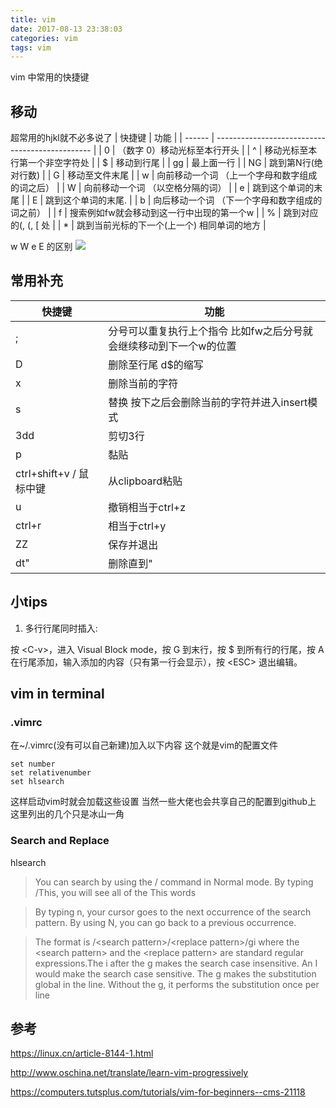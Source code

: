 ```yaml
---
title: vim
date: 2017-08-13 23:38:03
categories: vim
tags: vim
---
```

vim 中常用的快捷键
<!--more-->
## 移动
超常用的hjkl就不必多说了
| 快捷键 | 功能                                            |
| ------ | ----------------------------------------------- |
| 0      | （数字 0）移动光标至本行开头                    |
| ^      | 移动光标至本行第一个非空字符处                  |
| $      | 移动到行尾                                      |
| gg     | 最上面一行                                      |
| NG     | 跳到第N行(绝对行数)                             |
| G      | 移动至文件末尾                                  |
| w      | 向前移动一个词 （上一个字母和数字组成的词之后） |
| W      | 向前移动一个词 （以空格分隔的词）               |
| e      | 跳到这个单词的末尾                              |
| E      | 跳到这个单词的末尾.                             |
| b      | 向后移动一个词 （下一个字母和数字组成的词之前） |
| f      | 搜索例如fw就会移动到这一行中出现的第一个w       |
| %      | 跳到对应的(, (, [ 处                            |
| *      | 跳到当前光标的下一个(上一个) 相同单词的地方     |

w W e E 的区别
![](http://ou7k0sem6.bkt.clouddn.com/vim01.jpg)

## 常用补充
| 快捷键                  | 功能                                                               |
| ----------------------- | ------------------------------------------------------------------ |
| ;                       | 分号可以重复执行上个指令 比如fw之后分号就会继续移动到下一个w的位置 |
| D                       | 删除至行尾 d$的缩写                                                |
| x                       | 删除当前的字符                                                     |
| s                       | 替换 按下之后会删除当前的字符并进入insert模式                      |
| 3dd                     | 剪切3行                                                            |
| p                       | 黏贴                                                               |
| ctrl+shift+v / 鼠标中键 | 从clipboard粘贴                                                    |
| u                       | 撤销相当于ctrl+z                                                   |
| ctrl+r                  | 相当于ctrl+y                                                       |
| ZZ                      | 保存并退出                                                         |
| dt"                     | 删除直到"                                                          |

## 小tips
1. 多行行尾同时插入:

按 \<C-v\>，进入 Visual Block mode，按 G 到末行，按 $ 到所有行的行尾，按 A 在行尾添加，输入添加的内容（只有第一行会显示），按 \<ESC\> 退出编辑。


## vim in terminal

### .vimrc
在~/.vimrc(没有可以自己新建)加入以下内容
这个就是vim的配置文件
```
set number
set relativenumber
set hlsearch
```
这样启动vim时就会加载这些设置 当然一些大佬也会共享自己的配置到github上
这里列出的几个只是冰山一角
### Search and Replace
hlsearch
> You can search by using the / command in Normal mode. By typing /This, you will see all of the This words

> By typing n, your cursor goes to the next occurrence of the search pattern. By using N, you can go back to a previous occurrence.

> The format is /\<search pattern\>/\<replace pattern\>/gi where the \<search pattern> and the \<replace pattern\> are standard regular expressions.The i after the g makes the search case insensitive. An I would make the search case sensitive. The g makes the substitution global in the line. Without the g, it performs the substitution once per line

## 参考
https://linux.cn/article-8144-1.html

http://www.oschina.net/translate/learn-vim-progressively

https://computers.tutsplus.com/tutorials/vim-for-beginners--cms-21118
